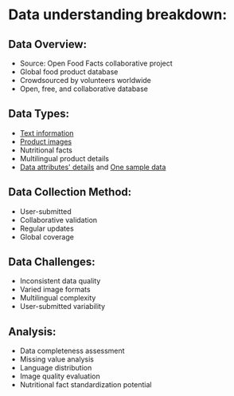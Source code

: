 # Data understanding breakdown:

## Data Overview:

- Source: Open Food Facts collaborative project
- Global food product database
- Crowdsourced by volunteers worldwide
- Open, free, and collaborative database

## Data Types:

- [Text information](https://github.com/souro/FoodDataFusion/blob/main/Task1-EDA/EDA.ipynb)
- [Product images](https://github.com/souro/FoodDataFusion/blob/main/Task1-EDA/Image_Processing.ipynb)
- Nutritional facts
- Multilingual product details
- [Data attributes' details](https://github.com/souro/FoodDataFusion/blob/main/Task1-EDA/food_table_schema.csv) and [One sample data](https://github.com/souro/FoodDataFusion/blob/main/Task1-EDA/example_row_df.csv) 

## Data Collection Method:


- User-submitted
- Collaborative validation
- Regular updates
- Global coverage

## Data Challenges:

- Inconsistent data quality
- Varied image formats
- Multilingual complexity
- User-submitted variability

## Analysis:

- Data completeness assessment
- Missing value analysis
- Language distribution
- Image quality evaluation
- Nutritional fact standardization potential




